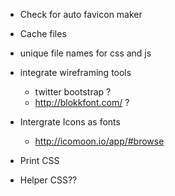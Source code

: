 - Check for auto favicon maker

- Cache files

- unique file names for css and js

- integrate wireframing tools
	- twitter bootstrap ?
	- http://blokkfont.com/ ?
	
- Intergrate Icons as fonts
	- http://icomoon.io/app/#browse

- Print CSS
- Helper CSS??	